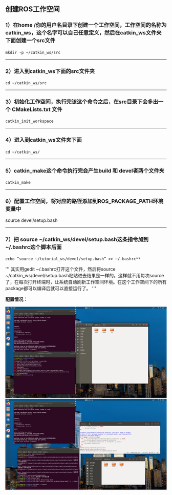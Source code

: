 ## 创建ROS工作空间

### 1）在home /你的用户名目录下创建一个工作空间，工作空间的名称为catkin_ws，这个名字可以自己任意定义，然后在catkin_ws文件夹下面创建一个src文件

`mkdir -p ~/catkin_ws/src`
****
### 2）进入到catkin_ws下面的src文件夹
`cd ~/catkin_ws/src`
****
### 3）初始化工作空间，执行完该这个命令之后，在src目录下会多出一个 CMakeLists.txt 文件
`catkin_init_workspace`
****
### 4）进入到catkin_ws文件夹下面
`cd ~/catkin_ws/`
****
### 5）catkin_make这个命令执行完会产生build 和 devel者两个文件夹
`catkin_make`
****
### 6）配置工作空间，将对应的路径添加到ROS_PACKAGE_PATH环境变量中
source devel/setup.bash
****
### 7）把 source ~/catkin_ws/devel/setup.bash这条指令加到 ~/.bashrc这个脚本后面
`echo “source ~/tutorial_ws/devel/setup.bash” >> ~/.bashrc**`

'''
其实用gedit ~/.bashrc打开这个文件，然后将source ~/catkin_ws/devel/setup.bash粘贴进去结果是一样的。这样就不用每次source了，在每次打开终端时，让系统自动刷新工作空间环境。在这个工作空间下的所有package都可以编译后就可以直接运行了。
'''

**配置情况：**

![result0](./images/workplace0.png)
![result](./images/workplace.png)
